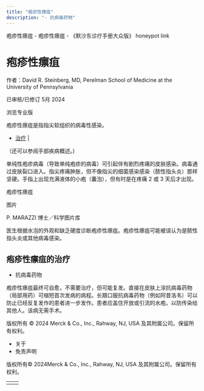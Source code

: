 ```yaml
---
title: "疱疹性瘭疽"
description: "- 抗病毒药物"
---
```


﻿疱疹性瘭疽 \- 疱疹性瘭疽 \- 《默沙东诊疗手册大众版》 honeypot link

# 疱疹性瘭疽

作者：David R. Steinberg, MD, Perelman School of Medicine at the University of
Pennsylvania

已审核/已修订 5月 2024

浏览专业版

疱疹性瘭疽是指指尖软组织的病毒性感染。

- [治疗](#治疗_v35322806_zh) \|

（还可以参阅手部疾病概述。)

单纯性疱疹病毒（导致单纯疱疹的病毒）可引起伴有剧烈疼痛的皮肤感染。病毒通过皮肤裂口进入。指尖疼痛肿胀，但不像指尖的细菌感染感染（脓性指头炎）那样坚硬。手指上出现充满液体的小疱（囊泡），但有时是在疼痛 2 或 3 天后才出现。

疱疹性瘭疽



图片

P. MARAZZI 博士／科学图片库

医生根据水泡的外观和缺乏硬度诊断疱疹性瘭疽。疱疹性瘭疽可能被误认为是脓性指头炎或其他病毒感染。

## 疱疹性瘭疽的治疗

- 抗病毒药物


疱疹性瘭疽最终可自愈，不需要治疗，但可能复发。直接在皮肤上涂抗病毒药物（局部用药）可缩短首次发病的病程。长期口服抗病毒药物（例如阿昔洛韦）可以防止已经反复发作的患者进一步发作。患者应盖住开放或引流的水疱，以防传染给其他人。该病无需手术。



版权所有 © 2024
Merck & Co., Inc., Rahway, NJ, USA 及其附属公司。保留所有权利。

- 关于
- 免责声明

版权所有© 2024Merck & Co., Inc., Rahway, NJ, USA 及其附属公司。保留所有权利。

|     |     |
| --- | --- |
|  |  |